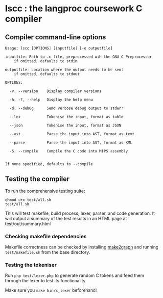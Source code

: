 # lscc : the langproc coursework C compiler

## Compiler command-line options

```
Usage: lscc [OPTIONS] [inputfile] [-o outputfile]

inputfile: Path to .c file, preprocessed wih the GNU C Preprocessor
	if omitted, defaults to stdin

outputfile: Location where the output needs to be sent
	if omitted, defaults to stdout

OPTIONS:

  -v, --version    Display compiler versions

  -h, -?, --help   Display the help menu

  -d, --debug      Send verbose debug output to stderr

  --lex            Tokenise the input, format as table

  --json           Tokenise the input, format as JSON

  --ast            Parse the input into AST, format as text

  --parse          Parse the input into AST, format as XML

  -S, --compile    Compile the C code into MIPS assembly


If none specified, defaults to --compile
```

## Testing the compiler

To run the comprehensive testing suite:

```
chmod u+x test/all.sh
test/all.sh
```

This will test makefile, build process, lexer, parser, and code generation. It will output a summary of the test results in an HTML page at test/out/summary.html

### Checking makefile dependencies

Makefile correctness can be checked by installing [make2graph](https://github.com/lindenb/makefile2graph) and running `test/makefile.sh` from the base directory.

### Testing the tokeniser

Run `php test/lexer.php` to generate random C tokens and feed them through the lexer to test its functionality.

Make sure you `make bin/c_lexer` beforehand!
